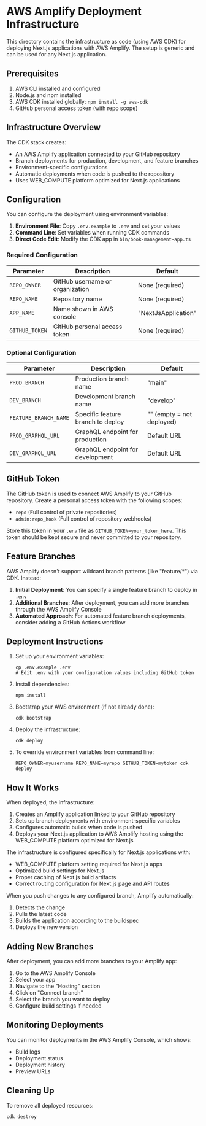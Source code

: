 # AWS Amplify Deployment Infrastructure

This directory contains the infrastructure as code (using AWS CDK) for deploying Next.js applications with AWS Amplify. The setup is generic and can be used for any Next.js application.

## Prerequisites

1. AWS CLI installed and configured
2. Node.js and npm installed
3. AWS CDK installed globally: `npm install -g aws-cdk`
4. GitHub personal access token (with repo scope)

## Infrastructure Overview

The CDK stack creates:
- An AWS Amplify application connected to your GitHub repository
- Branch deployments for production, development, and feature branches
- Environment-specific configurations
- Automatic deployments when code is pushed to the repository
- Uses WEB_COMPUTE platform optimized for Next.js applications

## Configuration

You can configure the deployment using environment variables:

1. **Environment File**: Copy `.env.example` to `.env` and set your values
2. **Command Line**: Set variables when running CDK commands
3. **Direct Code Edit**: Modify the CDK app in `bin/book-management-app.ts`

### Required Configuration

| Parameter | Description | Default |
|-----------|-------------|---------|
| `REPO_OWNER` | GitHub username or organization | None (required) |
| `REPO_NAME` | Repository name | None (required) |
| `APP_NAME` | Name shown in AWS console | "NextJsApplication" |
| `GITHUB_TOKEN` | GitHub personal access token | None (required) |

### Optional Configuration

| Parameter | Description | Default |
|-----------|-------------|---------|
| `PROD_BRANCH` | Production branch name | "main" |
| `DEV_BRANCH` | Development branch name | "develop" |
| `FEATURE_BRANCH_NAME` | Specific feature branch to deploy | "" (empty = not deployed) |
| `PROD_GRAPHQL_URL` | GraphQL endpoint for production | Default URL |
| `DEV_GRAPHQL_URL` | GraphQL endpoint for development | Default URL |

## GitHub Token

The GitHub token is used to connect AWS Amplify to your GitHub repository. Create a personal access token with the following scopes:
- `repo` (Full control of private repositories)
- `admin:repo_hook` (Full control of repository webhooks)

Store this token in your `.env` file as `GITHUB_TOKEN=your_token_here`. This token should be kept secure and never committed to your repository.

## Feature Branches

AWS Amplify doesn't support wildcard branch patterns (like "feature/*") via CDK. Instead:

1. **Initial Deployment**: You can specify a single feature branch to deploy in `.env` 
2. **Additional Branches**: After deployment, you can add more branches through the AWS Amplify Console
3. **Automated Approach**: For automated feature branch deployments, consider adding a GitHub Actions workflow

## Deployment Instructions

1. Set up your environment variables:
   ```
   cp .env.example .env
   # Edit .env with your configuration values including GitHub token
   ```

2. Install dependencies:
   ```
   npm install
   ```

3. Bootstrap your AWS environment (if not already done):
   ```
   cdk bootstrap
   ```

4. Deploy the infrastructure:
   ```
   cdk deploy
   ```

5. To override environment variables from command line:
   ```
   REPO_OWNER=myusername REPO_NAME=myrepo GITHUB_TOKEN=mytoken cdk deploy
   ```

## How It Works

When deployed, the infrastructure:
1. Creates an Amplify application linked to your GitHub repository
2. Sets up branch deployments with environment-specific variables
3. Configures automatic builds when code is pushed
4. Deploys your Next.js application to AWS Amplify hosting using the WEB_COMPUTE platform optimized for Next.js

The infrastructure is configured specifically for Next.js applications with:
- WEB_COMPUTE platform setting required for Next.js apps
- Optimized build settings for Next.js
- Proper caching of Next.js build artifacts
- Correct routing configuration for Next.js page and API routes

When you push changes to any configured branch, Amplify automatically:
1. Detects the change
2. Pulls the latest code
3. Builds the application according to the buildspec
4. Deploys the new version

## Adding New Branches

After deployment, you can add more branches to your Amplify app:
1. Go to the AWS Amplify Console
2. Select your app
3. Navigate to the "Hosting" section
4. Click on "Connect branch" 
5. Select the branch you want to deploy
6. Configure build settings if needed

## Monitoring Deployments

You can monitor deployments in the AWS Amplify Console, which shows:
- Build logs
- Deployment status
- Deployment history
- Preview URLs

## Cleaning Up

To remove all deployed resources:
```
cdk destroy
``` 